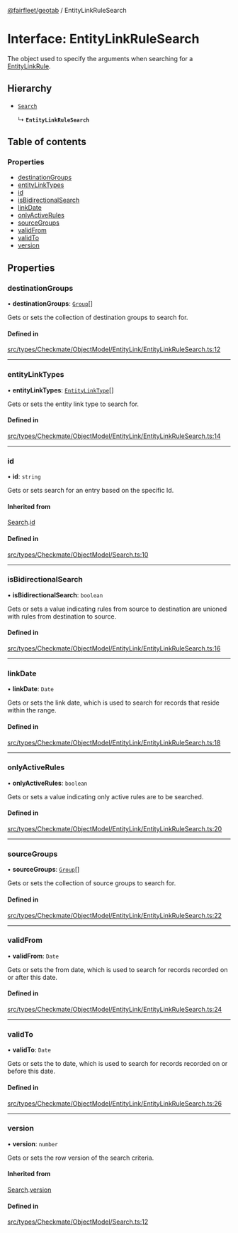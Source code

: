 [@fairfleet/geotab](../README.md) / EntityLinkRuleSearch

# Interface: EntityLinkRuleSearch

The object used to specify the arguments when searching for a [EntityLinkRule](EntityLinkRule.md).

## Hierarchy

- [`Search`](Search.md)

  ↳ **`EntityLinkRuleSearch`**

## Table of contents

### Properties

- [destinationGroups](EntityLinkRuleSearch.md#destinationgroups)
- [entityLinkTypes](EntityLinkRuleSearch.md#entitylinktypes)
- [id](EntityLinkRuleSearch.md#id)
- [isBidirectionalSearch](EntityLinkRuleSearch.md#isbidirectionalsearch)
- [linkDate](EntityLinkRuleSearch.md#linkdate)
- [onlyActiveRules](EntityLinkRuleSearch.md#onlyactiverules)
- [sourceGroups](EntityLinkRuleSearch.md#sourcegroups)
- [validFrom](EntityLinkRuleSearch.md#validfrom)
- [validTo](EntityLinkRuleSearch.md#validto)
- [version](EntityLinkRuleSearch.md#version)

## Properties

### destinationGroups

• **destinationGroups**: [`Group`](Group.md)[]

Gets or sets the collection of destination groups to search for.

#### Defined in

[src/types/Checkmate/ObjectModel/EntityLink/EntityLinkRuleSearch.ts:12](https://github.com/fairfleet/geotab/blob/ff38bfc/src/types/Checkmate/ObjectModel/EntityLink/EntityLinkRuleSearch.ts#L12)

___

### entityLinkTypes

• **entityLinkTypes**: [`EntityLinkType`](../README.md#entitylinktype)[]

Gets or sets the entity link type to search for.

#### Defined in

[src/types/Checkmate/ObjectModel/EntityLink/EntityLinkRuleSearch.ts:14](https://github.com/fairfleet/geotab/blob/ff38bfc/src/types/Checkmate/ObjectModel/EntityLink/EntityLinkRuleSearch.ts#L14)

___

### id

• **id**: `string`

Gets or sets search for an entry based on the specific Id.

#### Inherited from

[Search](Search.md).[id](Search.md#id)

#### Defined in

[src/types/Checkmate/ObjectModel/Search.ts:10](https://github.com/fairfleet/geotab/blob/ff38bfc/src/types/Checkmate/ObjectModel/Search.ts#L10)

___

### isBidirectionalSearch

• **isBidirectionalSearch**: `boolean`

Gets or sets a value indicating rules from source to destination are unioned with rules from destination to source.

#### Defined in

[src/types/Checkmate/ObjectModel/EntityLink/EntityLinkRuleSearch.ts:16](https://github.com/fairfleet/geotab/blob/ff38bfc/src/types/Checkmate/ObjectModel/EntityLink/EntityLinkRuleSearch.ts#L16)

___

### linkDate

• **linkDate**: `Date`

Gets or sets the link date, which is used to search for records that reside within the range.

#### Defined in

[src/types/Checkmate/ObjectModel/EntityLink/EntityLinkRuleSearch.ts:18](https://github.com/fairfleet/geotab/blob/ff38bfc/src/types/Checkmate/ObjectModel/EntityLink/EntityLinkRuleSearch.ts#L18)

___

### onlyActiveRules

• **onlyActiveRules**: `boolean`

Gets or sets a value indicating only active rules are to be searched.

#### Defined in

[src/types/Checkmate/ObjectModel/EntityLink/EntityLinkRuleSearch.ts:20](https://github.com/fairfleet/geotab/blob/ff38bfc/src/types/Checkmate/ObjectModel/EntityLink/EntityLinkRuleSearch.ts#L20)

___

### sourceGroups

• **sourceGroups**: [`Group`](Group.md)[]

Gets or sets the collection of source groups to search for.

#### Defined in

[src/types/Checkmate/ObjectModel/EntityLink/EntityLinkRuleSearch.ts:22](https://github.com/fairfleet/geotab/blob/ff38bfc/src/types/Checkmate/ObjectModel/EntityLink/EntityLinkRuleSearch.ts#L22)

___

### validFrom

• **validFrom**: `Date`

Gets or sets the from date, which is used to search for records recorded on or after this date.

#### Defined in

[src/types/Checkmate/ObjectModel/EntityLink/EntityLinkRuleSearch.ts:24](https://github.com/fairfleet/geotab/blob/ff38bfc/src/types/Checkmate/ObjectModel/EntityLink/EntityLinkRuleSearch.ts#L24)

___

### validTo

• **validTo**: `Date`

Gets or sets the to date, which is used to search for records recorded on or before this date.

#### Defined in

[src/types/Checkmate/ObjectModel/EntityLink/EntityLinkRuleSearch.ts:26](https://github.com/fairfleet/geotab/blob/ff38bfc/src/types/Checkmate/ObjectModel/EntityLink/EntityLinkRuleSearch.ts#L26)

___

### version

• **version**: `number`

Gets or sets the row version of the search criteria.

#### Inherited from

[Search](Search.md).[version](Search.md#version)

#### Defined in

[src/types/Checkmate/ObjectModel/Search.ts:12](https://github.com/fairfleet/geotab/blob/ff38bfc/src/types/Checkmate/ObjectModel/Search.ts#L12)
